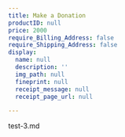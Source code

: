 ```yaml
---
title: Make a Donation
productID: null
price: 2000
require_Billing_Address: false
require_Shipping_Address: false
display:
  name: null
  description: ''
  img_path: null
  fineprint: null
  receipt_message: null
  receipt_page_url: null

---
```

<p>test-3.md</p>

